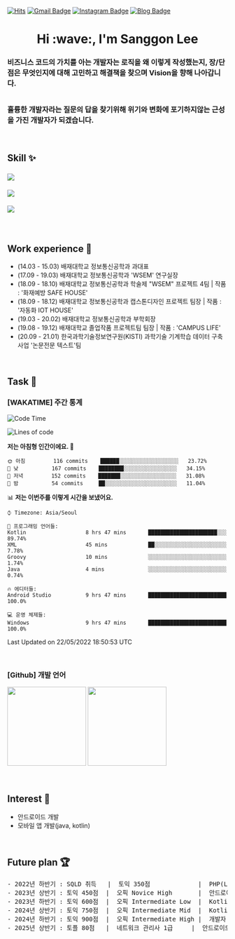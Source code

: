 [![Hits](https://hits.seeyoufarm.com/api/count/incr/badge.svg?url=https%3A%2F%2Fgithub.com%2FGONI95%2Fhit-counter&count_bg=%234B4B4B&title_bg=%23000000&icon=github.svg&icon_color=%23EDEDED&title=VISIT&edge_flat=true)](https://hits.seeyoufarm.com/)   <!-- 방문자 수 : https://hits.seeyoufarm.com/ -->
[![Gmail Badge](https://img.shields.io/badge/Gmail-d14836?style=flat-square&logo=Gmail&logoColor=white&link=mailto:sanggoni009@gmail.com)](mailto:sanggoni009@gmail.com) <!-- 카드 만들기 : https://shields.io/ -->
[![Instagram Badge](https://img.shields.io/badge/-Instagram-dd2a7b?style=flat-square&logo=instagram&logoColor=white&link=https://www.instagram.com/tkd._rhs.95/)](https://www.instagram.com/tkd._rhs.95/) 
[![Blog Badge](http://img.shields.io/badge/-Blog-brightgreen?style=flat-square&logo=FF5722&link=https://blog.naver.com/chajuhui123)](https://goni95.tistory.com/) 



<h1 align="center">Hi :wave:, I'm Sanggon Lee</h1>
<h3 align="left">
비즈니스 코드의 가치를 아는 개발자는 로직을 왜 이렇게 작성했는지, 장/단점은 무엇인지에 대해 고민하고 해결책을 찾으며 Vision을 향해 나아갑니다. <br><br>

휼륭한 개발자라는 질문의 답을 찾기위해 위기와 변화에 포기하지않는 근성을 가진 개발자가 되겠습니다.
</h3>

<br>

## Skill :sparkles:
<h3 align="center">
<p align="left"> <a href="https://developer.android.com" target="_blank"> 
  <img src="https://img.shields.io/badge/Android Studio-3DDC84?style=flat-square&logo=Android Studio&logoColor=white"/></a>&nbsp 
</p>
<p align="left"> <a href="https://www.java.com/ko/" target="_blank"> 
  <img src="https://img.shields.io/badge/Java-007396?style=flat-square&logo=Java&logoColor=white"/></a>&nbsp 
</p>
<p align="left"> <a href="https://kotlinlang.org/" target="_blank"> 
  <img src="https://img.shields.io/badge/Kotlin-7F52FF?style=flat-square&logo=Kotlin&logoColor=white"/></a>&nbsp 
</p>

<br>

## Work experience :feet:
- (14.03 - 15.03) 배재대학교 정보통신공학과 과대표
- (17.09 - 19.03) 배재대학교 정보통신공학과 'WSEM' 연구실장
- (18.09 - 18.10) 배재대학교 정보통신공학과 학술제 "WSEM" 프로젝트 4팀  | 작품 : '화재예방 SAFE HOUSE'
- (18.09 - 18.12) 배재대학교 정보통신공학과 캡스톤디자인 프로젝트 팀장   | 작품 : '자동화 IOT HOUSE'
- (19.03 - 20.02) 배재대학교 정보통신공학과 부학회장
- (19.08 - 19.12) 배재대학교 졸업작품 프로젝트팀 팀장                   | 작품 : 'CAMPUS LIFE'
- (20.09 - 21.01) 한국과학기술정보연구원(KISTI) 과학기술 기계학습 데이터 구축 사업 '논문전문 텍스트'팀

<br>

## Task :floppy_disk:
<h3>[WAKATIME] 주간 통계</h3> 
  
<!--START_SECTION:waka-->
![Code Time](http://img.shields.io/badge/Code%20Time-1%2C291%20hrs%2057%20mins-blue)

![Lines of code](https://img.shields.io/badge/%EC%A0%80%EB%8A%94%20%EC%97%AC%ED%83%9C%EA%B9%8C%EC%A7%80%20-57%20Thousand%20%EC%A4%84%EC%9D%98%20%EC%BD%94%EB%93%9C%EB%A5%BC%20%EC%9E%91%EC%84%B1%ED%96%88%EC%96%B4%EC%9A%94.-blue)

**저는 아침형 인간이에요. 🐤** 

```text
🌞 아침         116 commits    ██████░░░░░░░░░░░░░░░░░░░   23.72% 
🌆 낮　         167 commits    ████████░░░░░░░░░░░░░░░░░   34.15% 
🌃 저녁         152 commits    ███████░░░░░░░░░░░░░░░░░░   31.08% 
🌙 밤　         54 commits     ██░░░░░░░░░░░░░░░░░░░░░░░   11.04%

```


📊 **저는 이번주를 이렇게 시간을 보냈어요.** 

```text
⌚︎ Timezone: Asia/Seoul

💬 프로그래밍 언어들: 
Kotlin                   8 hrs 47 mins       ██████████████████████░░░   89.74% 
XML                      45 mins             ██░░░░░░░░░░░░░░░░░░░░░░░   7.78% 
Groovy                   10 mins             ░░░░░░░░░░░░░░░░░░░░░░░░░   1.74% 
Java                     4 mins              ░░░░░░░░░░░░░░░░░░░░░░░░░   0.74%

🔥 에디터들: 
Android Studio           9 hrs 47 mins       █████████████████████████   100.0%

💻 운영 체제들: 
Windows                  9 hrs 47 mins       █████████████████████████   100.0%

```


 Last Updated on 22/05/2022 18:50:53 UTC
<!--END_SECTION:waka-->
  
  <br>

<h3>[Github] 개발 언어</h3>

<p>
  <img height="180em" src="https://github-readme-stats.vercel.app/api?username=goni95&show_icons=true&include_all_commits=true&bg_color=30,e96443,904e95&title_color=fff&text_color=fff">
  <img height="180em" src="https://github-readme-stats.vercel.app/api/top-langs/?username=goni95&layout=compact&bg_color=30,e96443,904e95&title_color=fff&text_color=fff">
</p>

  
<br>

## Interest :eyes:
- 안드로이드 개발
- 모바일 앱 개발(java, kotlin)

<br>

## Future plan :trophy:
<pre>
- 2022년 하반기 : SQLD 취득   |  토익 350점             |  PHP(Lalavel)
- 2023년 상반기 : 토익 450점  |  오픽 Novice High       |  안드로이드 라이브러리 제작해보기
- 2023년 하반기 : 토익 600점  |  오픽 Intermediate Low  |  Kotlin (멀티플랫폼) or FrontEnd or IOS
- 2024년 상반기 : 토익 750점  |  오픽 Intermediate Mid  |  Kotlin (멀티플랫폼) or FrontEnd or IOS
- 2024년 하반기 : 토익 900점  |  오픽 Intermediate High |  개발자 스텍 : 수입 창출이 가능한 서비스를 구상하여 어플리케이션을 배포
- 2025년 상반기 : 토플 80점   |  네트워크 관리사 1급     |  안드로이드 개발자 or 프론트앤드 개발자 비전 설계
</pre>
